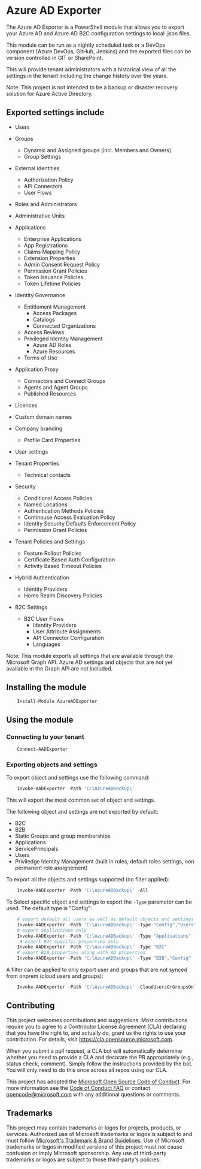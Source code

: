 # Azure AD Exporter

The Azure AD Exporter is a PowerShell module that allows you to export your Azure AD and Azure AD B2C configuration settings to local .json files.

This module can be run as a nightly scheduled task or a DevOps component (Azure DevOps, GitHub, Jenkins) and the exported files can be version controlled in GIT or SharePoint.

This will provide tenant administrators with a historical view of all the settings in the tenant including the change history over the years.

Note: This project is not intended to be a backup or disaster recovery solution for Azure Active Directory.

## Exported settings include
* Users
* Groups
  * Dynamic and Assigned groups (incl. Members and Owners)
  * Group Settings
* External Identities
  * Authorization Policy
  * API Connectors
  * User Flows
* Roles and Administrators
* Administrative Units
* Applications
  * Enterprise Applications
  * App Registrations
  * Claims Mapping Policy
  * Extension Properties
  * Admin Consent Request Policy
  * Permission Grant Policies
  * Token Issuance Policies
  * Token Lifetime Policies
* Identity Governance
  * Entitlement Management
    * Access Packages
    * Catalogs
    * Connected Organizations
  * Access Reviews
  * Privileged Identity Management
    * Azure AD Roles
    * Azure Resources
  * Terms of Use
* Application Proxy
  * Connectors and Connect Groups
  * Agents and Agent Groups
  * Published Resources
* Licences
* Custom domain names
* Company branding
  * Profile Card Properties
* User settings
* Tenant Properties
  * Technical contacts
* Security
  * Conditional Access Policies
  * Named Locations
  * Authentication Methods Policies
  * Continouse Access Evaluation Policy
  * Identity Security Defaults Enforcement Policy
  * Permission Grant Policies
* Tenant Policies and Settings
  * Feature Rollout Policies
  * Certificate Based Auth Configuration
  * Activity Based Timeout Policies
* Hybrid Authentication
  * Identity Providers
  * Home Realm Discovery Policies

* B2C Settings
  * B2C User Flows
    * Identity Providers
    * User Attribute Assignments
    * API Connector Configuration
    * Languages


Note: This module exports all settings that are available through the Microsoft Graph API. Azure AD settings and objects that are not yet available in the Graph API are not included.

## Installing the module
```powershell
    Install-Module AzureADExporter
```

## Using the module

### Connecting to your tenant
```powershell
    Connect-AADExporter
```

### Exporting objects and settings

To export object and settings use the following command:

```powershell
    Invoke-AADExporter -Path 'C:\AzureADBackup\'
```

This will export the most common set of object and settings.

The following object and settings are not exported by default:
* B2C
* B2B
* Static Groups and group memberships
* Applications
* ServicePrincipals
* Users
* Priviledge Identity Management (built in roles, default roles settings, non permanent role assignement)

To export all the objects and settings supported (no filter applied):

```powershell
    Invoke-AADExporter -Path 'C:\AzureADBackup\' -All
```

To Select specific object and settings to export the ``-Type`` parameter can be used. The default type is "Config":

```powershell
    # export default all users as well as default objects and settings
    Invoke-AADExporter -Path 'C:\AzureADBackup\' -Type "Config","Users"
    # export applications only
    Invoke-AADExporter -Path 'C:\AzureADBackup\' -Type "Applications"
     # export B2C specific properties only
    Invoke-AADExporter -Path 'C:\AzureADBackup\' -Type "B2C"
    # export B2B properties along with AD properties
    Invoke-AADExporter -Path 'C:\AzureADBackup\' -Type "B2B","Config"
```

A filter can be applied to only export user and groups that are not synced from onprem (cloud users and groups):

```powershell
    Invoke-AADExporter -Path 'C:\AzureADBackup\' -CloudUsersOrGroupsOnly
```

## Contributing

This project welcomes contributions and suggestions.  Most contributions require you to agree to a
Contributor License Agreement (CLA) declaring that you have the right to, and actually do, grant us
the rights to use your contribution. For details, visit https://cla.opensource.microsoft.com.

When you submit a pull request, a CLA bot will automatically determine whether you need to provide
a CLA and decorate the PR appropriately (e.g., status check, comment). Simply follow the instructions
provided by the bot. You will only need to do this once across all repos using our CLA.

This project has adopted the [Microsoft Open Source Code of Conduct](https://opensource.microsoft.com/codeofconduct/).
For more information see the [Code of Conduct FAQ](https://opensource.microsoft.com/codeofconduct/faq/) or
contact [opencode@microsoft.com](mailto:opencode@microsoft.com) with any additional questions or comments.

## Trademarks

This project may contain trademarks or logos for projects, products, or services. Authorized use of Microsoft 
trademarks or logos is subject to and must follow 
[Microsoft's Trademark & Brand Guidelines](https://www.microsoft.com/en-us/legal/intellectualproperty/trademarks/usage/general).
Use of Microsoft trademarks or logos in modified versions of this project must not cause confusion or imply Microsoft sponsorship.
Any use of third-party trademarks or logos are subject to those third-party's policies.
